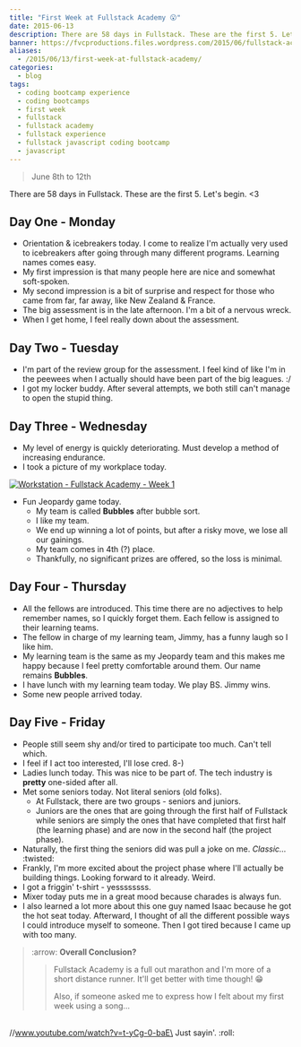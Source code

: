 ```yaml
---
title: "First Week at Fullstack Academy 😮"
date: 2015-06-13
description: There are 58 days in Fullstack. These are the first 5. Let's begin.
banner: https://fvcproductions.files.wordpress.com/2015/06/fullstack-academy-week-1-001.jpg
aliases:
  - /2015/06/13/first-week-at-fullstack-academy/
categories:
  - blog
tags:
  - coding bootcamp experience
  - coding bootcamps
  - first week
  - fullstack
  - fullstack academy
  - fullstack experience
  - fullstack javascript coding bootcamp
  - javascript
---
```


> June 8th to 12th

There are 58 days in Fullstack. These are the first 5. Let's begin. &lt;3

## Day One - Monday

* Orientation & icebreakers today. I come to realize I'm actually very used to icebreakers after going through many different programs. Learning names comes easy.
* My first impression is that many people here are nice and somewhat soft-spoken.
* My second impression is a bit of surprise and respect for those who came from far, far away, like New Zealand & France.
* The big assessment is in the late afternoon. I'm a bit of a nervous wreck.
* When I get home, I feel really down about the assessment.

## Day Two - Tuesday

* I'm part of the review group for the assessment. I feel kind of like I'm in the peewees when I actually should have been part of the big leagues. :/
* I got my locker buddy. After several attempts, we both still can't manage to open the stupid thing.

## Day Three - Wednesday

* My level of energy is quickly deteriorating. Must develop a method of increasing endurance.
* I took a picture of my workplace today.

[![Workstation - Fullstack Academy - Week
1](//fvcproductions.files.wordpress.com/2015/06/img_0083.jpg?w=660)](//fvcproductions.files.wordpress.com/2015/06/img_0083.jpg)

* Fun Jeopardy game today.
  * My team is called **Bubbles** after bubble sort.
  * I like my team.
  * We end up winning a lot of points, but after a risky move, we lose all our gainings.
  * My team comes in 4th (?) place.
  * Thankfully, no significant prizes are offered, so the loss is minimal.

## Day Four - Thursday

* All the fellows are introduced. This time there are no adjectives to help remember names, so I quickly forget them. Each fellow is assigned to their learning teams.
* The fellow in charge of my learning team, Jimmy, has a funny laugh so I like him.
* My learning team is the same as my Jeopardy team and this makes me happy because I feel pretty comfortable around them. Our name remains **Bubbles**.
* I have lunch with my learning team today. We play BS. Jimmy wins.
* Some new people arrived today.

## Day Five - Friday

* People still seem shy and/or tired to participate too much. Can't tell which.
* I feel if I act too interested, I'll lose cred. 8-)
* Ladies lunch today. This was nice to be part of. The tech industry is **pretty** one-sided after all.
* Met some seniors today. Not literal seniors (old folks).
  * At Fullstack, there are two groups - seniors and juniors.
  * Juniors are the ones that are going through the first half of Fullstack while seniors are simply the ones that have completed that first half (the learning phase) and are now in the second half (the project phase).
* Naturally, the first thing the seniors did was pull a joke on me. _Classic…_ :twisted:
* Frankly, I'm more excited about the project phase where I'll actually be building things. Looking forward to it already. Weird.
* I got a friggin' t-shirt - yessssssss.
* Mixer today puts me in a great mood because charades is always fun.
* I also learned a lot more about this one guy named Isaac because he got the hot seat today. Afterward, I thought of all the different possible ways I could introduce myself to someone. Then I got tired because I came up with too many.

> :arrow: **Overall Conclusion?**
>
> > Fullstack Academy is a full out marathon and I'm more of a short distance runner. It'll get better with time though! 😁
> >
> > Also, if someone asked me to express how I felt about my first week using a song…

\
//www.youtube.com/watch?v=t-yCg-0-baE\
Just sayin'. :roll:
